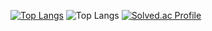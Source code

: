 [![Top Langs](https://github-readme-stats.vercel.app/api/top-langs/?username=Thjanga)](https://github.com/anuraghazra/github-readme-stats)
![Top Langs](https://github-readme-stats.vercel.app/api/top-langs/?username=Thjanga&layout=compact&theme=dracula)
[![Solved.ac Profile](http://mazassumnida.wtf/api/v2/generate_badge?boj=naserpqwl7125)](https://solved.ac/naserpqwl7125/)
